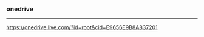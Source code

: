 ### onedrive
---
https://onedrive.live.com/?id=root&cid=E9656E9B8A837201


```
```


```
```


```
```
